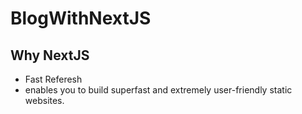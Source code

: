 # BlogWithNextJS

## Why NextJS

- Fast Referesh
- enables you to build superfast and extremely user-friendly static websites.

